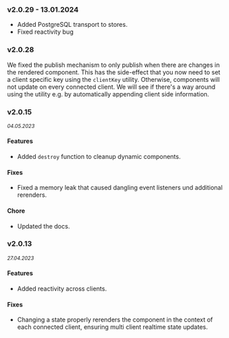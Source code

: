 ### v2.0.29 - 13.01.2024

* Added PostgreSQL transport to stores.
* Fixed reactivity bug

### v2.0.28
We fixed the publish mechanism to only publish when there are changes in the rendered component. This has the side-effect that you now need to set a client specific key using the `clientKey` utility. Otherwise, components will not update on every connected client. We will see if there's a way around using the utility e.g. by automatically appending client side information.

### v2.0.15
<sup>_04.05.2023_</sup>

#### Features

- Added `destroy` function to cleanup dynamic components.

#### Fixes

- Fixed a memory leak that caused dangling event listeners und additional rerenders.

#### Chore

- Updated the docs.

### v2.0.13
<sup>_27.04.2023_</sup>

#### Features

- Added reactivity across clients.

#### Fixes

- Changing a state properly rerenders the component in the context of each connected client, ensuring multi client realtime state updates.
